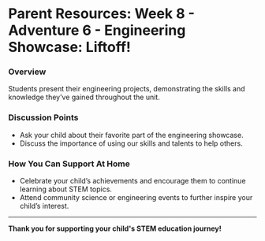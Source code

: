 
# Parent Resources: Week 8 - Adventure 6 - Engineering Showcase: Liftoff!

### **Overview**
Students present their engineering projects, demonstrating the skills and knowledge they’ve gained throughout the unit.

### **Discussion Points**
- Ask your child about their favorite part of the engineering showcase.
- Discuss the importance of using our skills and talents to help others.

### **How You Can Support At Home**
- Celebrate your child’s achievements and encourage them to continue learning about STEM topics.
- Attend community science or engineering events to further inspire your child’s interest.

---

**Thank you for supporting your child's STEM education journey!**

